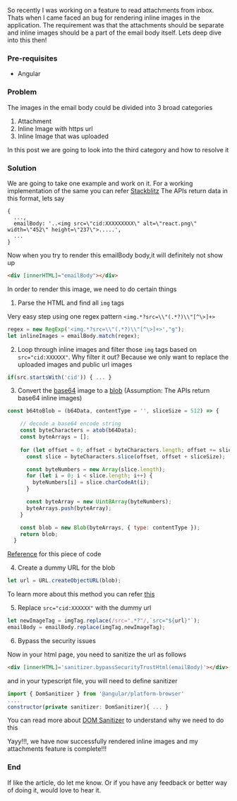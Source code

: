 So recently I was working on a feature to read attachments from inbox. Thats when I came faced an bug for rendering inline images in the application. The requirement was that the attachments should be separate and inline images should be a part of the email body itself. Lets deep dive into this then!

### Pre-requisites 
- Angular

### Problem

The images in the email body could be divided into 3 broad categories
  1. Attachment
  2. Inline Image with https url
  3. Inline Image that was uploaded
  
In this post we are going to look into the third category and how to resolve it 

### Solution

We are going to take one example and work on it. For a working implementation of the same you can refer [Stackblitz](https://angular-ivy-x9zazq.stackblitz.io)
The APIs return data in this format, lets say

```
{
  ...,
  emailBody: '..<img src=\"cid:XXXXXXXXX\" alt=\"react.png\" width=\"452\" height=\"237\">.....',
  ...
}
```

Now when you try to render this emailBody body,it will definitely not show up 

```html
<div [innerHTML]="emailBody"></div>
```

In order to render this image, we need to do certain things

1. Parse the HTML and find all `img` tags 

Very easy step using one regex pattern `<img.*?src=\\"(.*?)\\"[^\>]+>` 
```javascript
regex = new RegExp('<img.*?src=\\"(.*?)\\"[^\>]+>',"g");
let inlineImages = emailBody.match(regex);
```

2. Loop through inline images and filter those `img` tags based on `src="cid:XXXXXX"`. Why filter it out? Because we only want to replace the uploaded images and public url images

```javascript
if(src.startsWith('cid')) { ... }
```

3. Convert the [base64](https://developer.mozilla.org/en-US/docs/Glossary/Base64) image to a [blob](https://developer.mozilla.org/en-US/docs/Web/API/Blob)
(Assumption: The APIs return base64 inline images)

```javascript
const b64toBlob = (b64Data, contentType = '', sliceSize = 512) => {

    // decode a base64 encode string
    const byteCharacters = atob(b64Data);
    const byteArrays = [];
    
    for (let offset = 0; offset < byteCharacters.length; offset += sliceSize) {
      const slice = byteCharacters.slice(offset, offset + sliceSize);

      const byteNumbers = new Array(slice.length);
      for (let i = 0; i < slice.length; i++) {
        byteNumbers[i] = slice.charCodeAt(i);
      }

      const byteArray = new Uint8Array(byteNumbers);
      byteArrays.push(byteArray);
    }

    const blob = new Blob(byteArrays, { type: contentType });
    return blob;
  }
```

[Reference](https://stackoverflow.com/questions/16245767/creating-a-blob-from-a-base64-string-in-javascript) for this piece of code

4. Create a dummy URL for the blob

```javascript
let url = URL.createObjectURL(blob);
```
To learn more about this method you can refer [this](https://developer.mozilla.org/en-US/docs/Web/API/URL/createObjectURL)

5. Replace `src="cid:XXXXXX"` with the dummy url

```javascript
let newImageTag = imgTag.replace(/src=".*?"/,`src="${url}"`);
emailBody = emailBody.replace(imgTag,newImageTag);
```
6. Bypass the security issues 

Now in your html page, you need to sanitize the url as follows
```html
<div [innerHTML]='sanitizer.bypassSecurityTrustHtml(emailBody)'></div>
```

and in your typescript file, you will need to define sanitizer
```javascript
import { DomSanitizer } from '@angular/platform-browser'
....
constructor(private sanitizer: DomSanitizer){ ... }
```

You can read more about [DOM Sanitizer](https://angular.io/api/platform-browser/DomSanitizer) to understand why we need to do this

Yayy!!!, we have now successfully rendered inline images and my attachments feature is complete!!!

### End

If like the article, do let me know. Or if you have any feedback or better way of doing it, would love to hear it.

